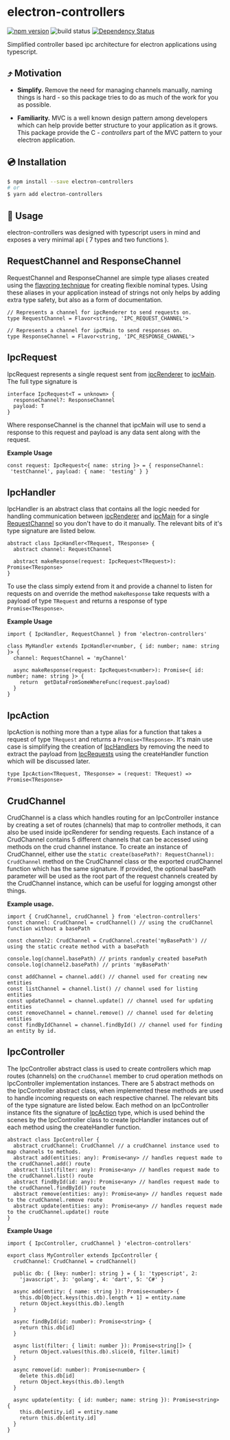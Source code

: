 
# electron-controllers

[![npm version](https://img.shields.io/badge/npm-v1.0.0-blue)](https://www.npmjs.com/package/electron-controllersl)
![build status](https://github.com/g5becks/electron-controllers/workflows/Node.js%20CI/badge.svg)
[![Dependency Status](https://david-dm.org/g5becks/electron-controllers.svg)](https://david-dm.org/g5becks/electron-controllers)

Simplified controller based ipc architecture for electron applications using typescript.

## ⤴️ Motivation

- **Simplify.** Remove the need for managing channels manually, naming things is hard - so this package tries to do as much of the work for you as possible.<br>

- **Familiarity.** MVC is a well known design pattern among developers which can help provide better structure to your application as it grows. This package provide the C - *controllers* part of the MVC pattern to your electron application.

## 💿 Installation

```bash
$ npm install --save electron-controllers
# or
$ yarn add electron-controllers
```

## 📖 Usage

electron-controllers was designed with typescript users in mind and exposes a very minimal api ( 7 types and two functions ).

## RequestChannel and ResponseChannel

RequestChannel and ResponseChannel are simple type aliases created using the [flavoring technique](https://spin.atomicobject.com/2018/01/15/typescript-flexible-nominal-typing/) for creating flexible nominal types. Using these aliases in your application instead of strings not only helps by adding extra type safety, but also as a form of documentation.

```
// Represents a channel for ipcRenderer to send requests on.
type RequestChannel = Flavor<string, 'IPC_REQUEST_CHANNEL'>

// Represents a channel for ipcMain to send responses on.
type ResponseChannel = Flavor<string, 'IPC_RESPONSE_CHANNEL'>
```

## IpcRequest

IpcRequest represents a single request sent from [ipcRenderer](https://www.electronjs.org/docs/api/ipc-renderer) to [ipcMain](https://www.electronjs.org/docs/api/ipc-main). The full type signature is
```
interface IpcRequest<T = unknown> {
  responseChannel?: ResponseChannel
  payload: T
}
```

Where responseChannel is the channel that ipcMain will use to send a response to this request and payload is any data sent along with the request.

**Example Usage**

```
const request: IpcRequest<{ name: string }> = { responseChannel:  
 'testChannel', payload: { name: 'testing' } }
```

## IpcHandler

IpcHandler is an abstract class that contains all the logic needed for handling communication between [ipcRenderer](https://www.electronjs.org/docs/api/ipc-renderer) and [ipcMain](https://www.electronjs.org/docs/api/ipc-main) for a single [RequestChannel](#requestchannel-and-responsechannel) so you don't have to do it manually. The relevant bits of it's type signature are listed below.

```
abstract class IpcHandler<TRequest, TResponse> {
  abstract channel: RequestChannel
  
  abstract makeResponse(request: IpcRequest<TRequest>): Promise<TResponse>
}
```

To use the class simply extend from it and provide a channel to listen for requests on and override the method `makeResponse` take requests with a payload of type `TRequest` and returns a response of type `Promise<TResponse>`.

**Example Usage**

```
import { IpcHandler, RequestChannel } from 'electron-controllers'

class MyHandler extends IpcHandler<number, { id: number; name: string }> {
  channel: RequestChannel = 'myChannel'

  async makeResponse(request: IpcRequest<number>): Promise<{ id: number; name: string }> {
    return  getDataFromSomeWhereFunc(request.payload)
  }
} 
```

## IpcAction

IpcAction is nothing more than a type alias for a function that takes a request of type `TRequest` and returns a `Promise<TResponse>`. It's main use case is simplifying the creation of [IpcHandlers](#ipchandler) by removing the need to extract the payload from [IpcRequests](#ipcrequest) using the createHandler function which will be discussed later.

```
type IpcAction<TRequest, TResponse> = (request: TRequest) => Promise<TResponse>
```

## CrudChannel

CrudChannel is a class which handles routing for an IpcController instance by creating a set of routes (channels) that map to controller methods, it can also be used inside ipcRenderer for sending requests. Each instance of a CrudChannel contains 5 different channels that can be accessed using methods on the crud channel instance. To create an instance of CrudChannel, either use the `static create(basePath?: RequestChannel): CrudChannel` method on the CrudChannel class or the exported crudChannel function which has the same signature. If provided, the optional basePath parameter will be used as the root part of the request channels created by the CrudChannel instance, which can be useful for logging amongst other things.

**Example usage.**
```
import { CrudChannel, crudChannel } from 'electron-controllers'
const channel: CrudChannel = crudChannel() // using the crudChannel function without a basePath

const channel2: CrudChannel = CrudChannel.create('myBasePath') // using the static create method with a basePath

console.log(channel.basePath) // prints randomly created basePath
console.log(channel2.basePath) // prints 'myBasePath'

const addChannel = channel.add() // channel used for creating new entities
const listChannel = channel.list() // channel used for listing entities
const updateChannel = channel.update() // channel used for updating entities
const removeChannel = channel.remove() // channel used for deleting entities
const findByIdChannel = channel.findById() // channel used for finding an entity by id.
```

## IpcController
The IpcController abstract class is used to create controllers which map routes (channels) on the `crudChannel` member to crud operation methods on IpcController implementation instances. There are 5 abstract methods on the IpcController abstract class, when implemented these methods are used to handle incoming requests on each respective channel. The relevant bits of the type signature are listed below. Each method on an IpcController instance fits the signature of [IpcAction](#ipcaction) type, which is used behind the scenes by the IpcController class to create IpcHandler instances out of each method using the createHandler function.

```
abstract class IpcController {
  abstract crudChannel: CrudChannel // a crudChannel instance used to map channels to methods.
  abstract add(entities: any): Promise<any> // handles request made to the crudChannel.add() route
  abstract list(filter: any): Promise<any> // handles request made to the crudChannel.list() route
  abstract findById(id: any): Promise<any> // handles request made to the crudChannel.findById() route
  abstract remove(entities: any): Promise<any> // handles request made to the crudChannel.remove route
  abstract update(entities: any): Promise<any> // handles request made to the crudChannel.update() route
}
```

**Example Usage**
```
import { IpcController, crudChannel } 'electron-controllers'

export class MyController extends IpcController {
  crudChannel: CrudChannel = crudChannel()

  public db: { [key: number]: string } = { 1: 'typescript', 2: 
    'javascript', 3: 'golang', 4: 'dart', 5: 'C#' }
  
  async add(entity: { name: string }): Promise<number> {
    this.db[Object.keys(this.db).length + 1] = entity.name
    return Object.keys(this.db).length
  }

  async findById(id: number): Promise<string> {
    return this.db[id]
  }

  async list(filter: { limit: number }): Promise<string[]> {
    return Object.values(this.db).slice(0, filter.limit)
  }

  async remove(id: number): Promise<number> {
    delete this.db[id]
    return Object.keys(this.db).length
  }

  async update(entity: { id: number; name: string }): Promise<string> {
    this.db[entity.id] = entity.name
    return this.db[entity.id]
  }
}
```



